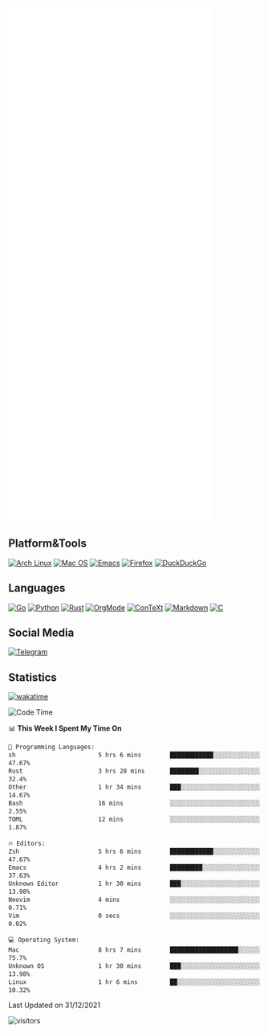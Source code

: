 ![Metrics](https://github.com/SteamedFish/SteamedFish/blob/master/github-metrics.svg)

## Platform&Tools

[![Arch Linux](https://img.shields.io/badge/ArchLinux-1793D1?logo=arch-linux&logoColor=fff&style=flat-square)](https://archlinux.org/)
[![Mac OS](https://img.shields.io/badge/MacOS-000000?style=flat-square&logo=macos&logoColor=F0F0F0)](https://www.apple.com/macos/)
[![Emacs](https://img.shields.io/badge/Emacs-%237F5AB6.svg?&style=flat-square&logo=gnu-emacs&logoColor=white)](https://www.gnu.org/software/emacs/)
[![Firefox](https://img.shields.io/badge/Firefox-FF7139?style=flat-square&logo=Firefox-Browser&logoColor=white)](https://firefox.com/)
[![DuckDuckGo](https://img.shields.io/badge/DuckDuckGo-DE5833?style=flat-square&logo=DuckDuckGo&logoColor=white)](https://duckduckgo.com/)

## Languages

[![Go](https://img.shields.io/badge/Golang-%2300ADD8.svg?style=flat-square&logo=go&logoColor=white)](https://golang.org/)
[![Python](https://img.shields.io/badge/Python-3670A0?style=flat-square&logo=python&logoColor=ffdd54)](https://www.python.org/)
[![Rust](https://img.shields.io/badge/Rust-%23000000.svg?style=flat-square&logo=rust&logoColor=white)](https://www.rust-lang.org/)
[![OrgMode](https://img.shields.io/badge/OrgMode-%23000000.svg?style=flat-square&logo=org&logoColor=white)](https://orgmode.org/)
[![ConTeXt](https://img.shields.io/badge/ConTeXt-%23008080.svg?style=flat-square&logo=latex&logoColor=white)](https://contextgarden.net/)
[![Markdown](https://img.shields.io/badge/MarkDown-%23000000.svg?style=flat-square&logo=markdown&logoColor=white)](https://daringfireball.net/projects/markdown/)
[![C](https://img.shields.io/badge/C-%2300599C.svg?style=flat-square&logo=c&logoColor=white)](https://www.iso.org/standard/74528.html)

## Social Media

[![Telegram](https://img.shields.io/badge/SteamedFish-2CA5E0?style=social&logo=telegram&logoColor=white)](https://t.me/SteamedFish)

## Statistics
[![wakatime](https://wakatime.com/badge/user/168280d6-fcf2-4b4f-ad3a-dc4612f35b38.svg)](https://wakatime.com/@168280d6-fcf2-4b4f-ad3a-dc4612f35b38)

<!--START_SECTION:waka-->
![Code Time](http://img.shields.io/badge/Code%20Time-1%2C538%20hrs%2041%20mins-blue)

📊 **This Week I Spent My Time On** 

```text
💬 Programming Languages: 
sh                       5 hrs 6 mins        ████████████░░░░░░░░░░░░░   47.67% 
Rust                     3 hrs 28 mins       ████████░░░░░░░░░░░░░░░░░   32.4% 
Other                    1 hr 34 mins        ███░░░░░░░░░░░░░░░░░░░░░░   14.67% 
Bash                     16 mins             ░░░░░░░░░░░░░░░░░░░░░░░░░   2.55% 
TOML                     12 mins             ░░░░░░░░░░░░░░░░░░░░░░░░░   1.87%

🔥 Editors: 
Zsh                      5 hrs 6 mins        ████████████░░░░░░░░░░░░░   47.67% 
Emacs                    4 hrs 2 mins        █████████░░░░░░░░░░░░░░░░   37.63% 
Unknown Editor           1 hr 30 mins        ███░░░░░░░░░░░░░░░░░░░░░░   13.98% 
Neovim                   4 mins              ░░░░░░░░░░░░░░░░░░░░░░░░░   0.71% 
Vim                      0 secs              ░░░░░░░░░░░░░░░░░░░░░░░░░   0.02%

💻 Operating System: 
Mac                      8 hrs 7 mins        ███████████████████░░░░░░   75.7% 
Unknown OS               1 hr 30 mins        ███░░░░░░░░░░░░░░░░░░░░░░   13.98% 
Linux                    1 hr 6 mins         ██░░░░░░░░░░░░░░░░░░░░░░░   10.32%

```


 Last Updated on 31/12/2021
<!--END_SECTION:waka-->

![visitors](https://visitor-badge.laobi.icu/badge?page_id=SteamedFish.SteamedFish)

